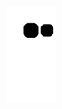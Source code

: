 ![github contribution grid snake animation](https://raw.githubusercontent.com/thosewhoyoulove/thosewhoyoulove/output/github-contribution-grid-snake.svg)
